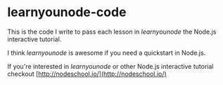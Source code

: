 learnyounode-code
====================

This is the code I write to pass each lesson in *learnyounode* the Node.js interactive tutorial.

I think *learnyounode* is awesome if you need a quickstart in Node.js.

If you're interested in *learnyounode* or other Node.js interactive tutorial checkout [http://nodeschool.io/](http://nodeschool.io/)

